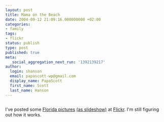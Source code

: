 ```yaml
---
layout: post
title: Mama on the Beach
date: 2004-09-12 21:09:16.000000000 +02:00
categories:
- family
tags:
- flickr
status: publish
type: post
published: true
meta:
  _social_aggregation_next_run: '1392139217'
author:
  login: shanson
  email: papascott-wp@gmail.com
  display_name: PapaScott
  first_name: Scott
  last_name: Hanson
---
```

<p><a href="http://www.flickr.com/photo.gne?id=416104"><img src="http://www.flickr.com/photos/416104_m.jpg" border="0" alt="" /></a></p>
<p>I've posted some <a href="http://www.flickr.com/photos/papascott/sets/9888/">Florida pictures</a> <a href="http://www.flickr.com/photos/papascott/sets/9888/show">(as slideshow)</a> at <a href="http://www.flickr.com/photos/papascott/">Flickr</a>. I'm still figuring out how it works.</p>
